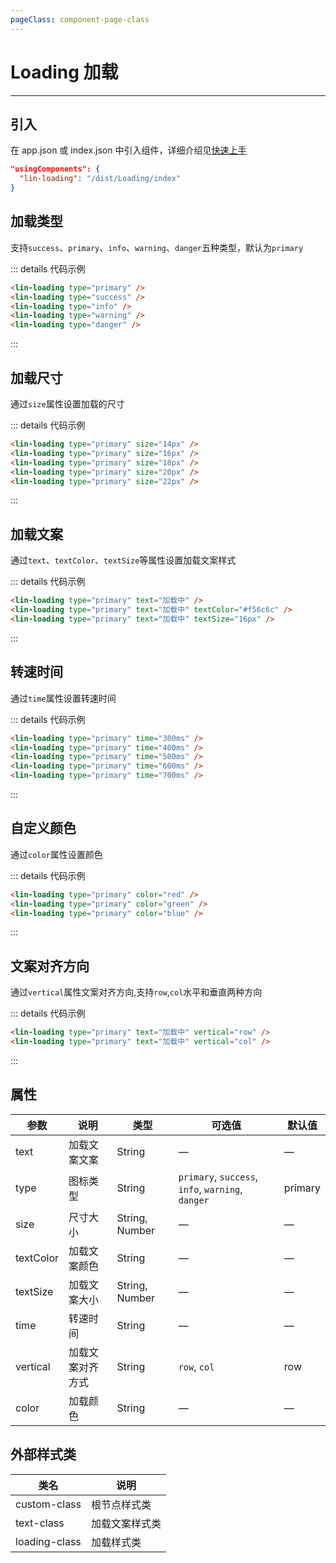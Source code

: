 ```yaml
---
pageClass: component-page-class
---
```




# Loading 加载

---


<demo-image src='/componentImage/basic/loading.png' />

## 引入

在 app.json 或 index.json 中引入组件，详细介绍见[快速上手](/guide/start)

```json
"usingComponents": {
  "lin-loading": "/dist/Loading/index"
}
```

## 加载类型

支持`success`、`primary`、`info`、`warning`、`danger`五种类型，默认为`primary`

::: details 代码示例

```html
<lin-loading type="primary" />
<lin-loading type="success" />
<lin-loading type="info" />
<lin-loading type="warning" />
<lin-loading type="danger" />
```

:::

## 加载尺寸

通过`size`属性设置加载的尺寸

::: details 代码示例

```html
<lin-loading type="primary" size="14px" />
<lin-loading type="primary" size="16px" />
<lin-loading type="primary" size="18px" />
<lin-loading type="primary" size="20px" />
<lin-loading type="primary" size="22px" />
```

:::

## 加载文案

通过`text`、`textColor`、`textSize`等属性设置加载文案样式

::: details 代码示例

```html
<lin-loading type="primary" text="加载中" />
<lin-loading type="primary" text="加载中" textColor="#f56c6c" />
<lin-loading type="primary" text="加载中" textSize="16px" />
```

:::

## 转速时间

通过`time`属性设置转速时间

::: details 代码示例

```html
<lin-loading type="primary" time="300ms" />
<lin-loading type="primary" time="400ms" />
<lin-loading type="primary" time="500ms" />
<lin-loading type="primary" time="600ms" />
<lin-loading type="primary" time="700ms" />
```

:::

## 自定义颜色

通过`color`属性设置颜色

::: details 代码示例

```html
<lin-loading type="primary" color="red" />
<lin-loading type="primary" color="green" />
<lin-loading type="primary" color="blue" />
```

:::

## 文案对齐方向

通过`vertical`属性文案对齐方向,支持`row`,`col`水平和垂直两种方向

::: details 代码示例

```html
<lin-loading type="primary" text="加载中" vertical="row" />
<lin-loading type="primary" text="加载中" vertical="col" />
```

:::

## 属性

| 参数      | 说明             | 类型           | 可选值                                            | 默认值  |
| --------- | ---------------- | -------------- | ------------------------------------------------- | ------- |
| text      | 加载文案文案     | String         | —                                                 | —       |
| type      | 图标类型         | String         | `primary`, `success`, `info`, `warning`, `danger` | primary |
| size      | 尺寸大小         | String, Number | —                                                 | —       |
| textColor | 加载文案颜色     | String         | —                                                 | —       |
| textSize  | 加载文案大小     | String, Number | —                                                 | —       |
| time      | 转速时间         | String         | —                                                 | —       |
| vertical  | 加载文案对齐方式 | String         | `row`, `col`                                      | row     |
| color     | 加载颜色         | String         | —                                                 | —       |

## 外部样式类

| 类名      | 说明           |
| ------------- | -------------- |
| custom-class  | 根节点样式类   |
| text-class    | 加载文案样式类 |
| loading-class | 加载样式类     |
